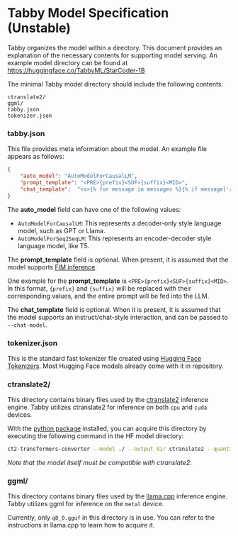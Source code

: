 # Tabby Model Specification (Unstable)

Tabby organizes the model within a directory. This document provides an explanation of the necessary contents for supporting model serving. An example model directory can be found at https://huggingface.co/TabbyML/StarCoder-1B

The minimal Tabby model directory should include the following contents:

```
ctranslate2/
ggml/
tabby.json
tokenizer.json
```

### tabby.json

This file provides meta information about the model. An example file appears as follows:

```json
{
    "auto_model": "AutoModelForCausalLM",
    "prompt_template": "<PRE>{prefix}<SUF>{suffix}<MID>",
    "chat_template":  "<s>{% for message in messages %}{% if message['role'] == 'user' %}{{ '[INST] ' + message['content'] + ' [/INST]' }}{% elif message['role'] == 'assistant' %}{{ message['content'] + '</s> ' }}{% endif %}{% endfor %}",
}
```

The **auto_model** field can have one of the following values:
- `AutoModelForCausalLM`: This represents a decoder-only style language model, such as GPT or Llama.
- `AutoModelForSeq2SeqLM`: This represents an encoder-decoder style language model, like T5.

The **prompt_template** field is optional. When present, it is assumed that the model supports [FIM inference](https://arxiv.org/abs/2207.14255).

One example for the **prompt_template** is `<PRE>{prefix}<SUF>{suffix}<MID>`. In this format, `{prefix}` and `{suffix}` will be replaced with their corresponding values, and the entire prompt will be fed into the LLM.

The **chat_template** field is optional. When it is present, it is assumed that the model supports an instruct/chat-style interaction, and can be passed to `--chat-model`.

### tokenizer.json
This is the standard fast tokenizer file created using [Hugging Face Tokenizers](https://github.com/huggingface/tokenizers). Most Hugging Face models already come with it in repository.

### ctranslate2/
This directory contains binary files used by the [ctranslate2](https://github.com/OpenNMT/CTranslate2) inference engine. Tabby utilizes ctranslate2 for inference on both `cpu` and `cuda` devices.

With the [python package](https://pypi.org/project/ctranslate2) installed, you can acquire this directory by executing the following command in the HF model directory:

```bash
ct2-transformers-converter --model ./ --output_dir ctranslate2 --quantization=float16
```

*Note that the model itself must be compatible with ctranslate2.*

### ggml/
This directory contains binary files used by the [llama.cpp](https://github.com/ggerganov/llama.cpp) inference engine. Tabby utilizes ggml for inference on the `metal` device.

Currently, only `q8_0.gguf` in this directory is in use. You can refer to the instructions in llama.cpp to learn how to acquire it.
